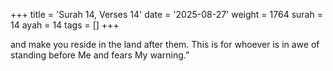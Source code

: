 +++
title = 'Surah 14, Verses 14'
date = '2025-08-27'
weight = 1764
surah = 14
ayah = 14
tags = []
+++

and make you reside in the land after them. This is for whoever is in awe of standing before Me and fears My warning.”